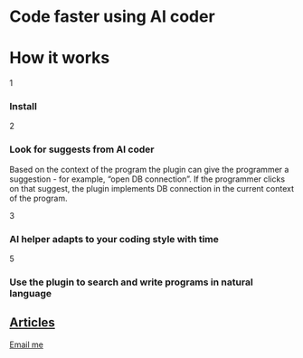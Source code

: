 # Code faster using AI coder

# How it works
1

### Install 

2

### Look for suggests from AI coder

Based on the context of the program the plugin can give the programmer a suggestion - for example, “open DB connection”. If the programmer clicks on that suggest, the plugin implements DB connection in the current context of the program. 

3

### AI helper adapts to your coding style with time

5

### Use the plugin to search and write programs in natural language

## [Articles](https://thousandmonkeystypewriter.github.io/blog.html)

<a href="mailto:nayname@gmail.com?subject=thousandmonkeys">Email me</a>










